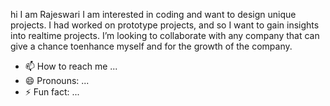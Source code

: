 hi I am Rajeswari
I am interested  in coding and want to design unique projects.
I had worked on prototype projects, and so I want to gain insights into realtime projects.
I’m looking to collaborate with any company that can give a chance toenhance myself and for the growth of the company.
- 📫 How to reach me ...
- 😄 Pronouns: ...
- ⚡ Fun fact: ...

<!---
Raji9949/Raji9949 is a ✨ special ✨ repository because its `README.md` (this file) appears on your GitHub profile.
You can click the Preview link to take a look at your changes.
--->
